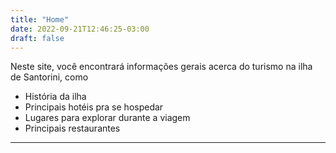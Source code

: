 ```yaml
---
title: "Home"
date: 2022-09-21T12:46:25-03:00
draft: false
---
```


Neste site, você encontrará informações gerais acerca do turismo na ilha de Santorini, como

- História da ilha
- Principais hotéis pra se hospedar
- Lugares para explorar durante a viagem
- Principais restaurantes

---